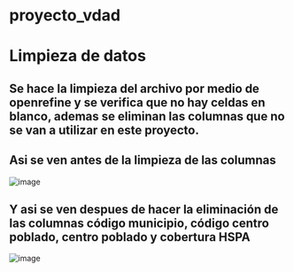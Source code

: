 # proyecto_vdad

# Limpieza de datos
## Se hace la limpieza del archivo por medio de openrefine y se verifica que no hay celdas en blanco, ademas se eliminan las columnas que no se van a utilizar en este proyecto. 
## Asi se ven antes de la limpieza de las columnas
![image](https://github.com/migsanromest1506/proyecto_vdad/assets/43192530/a94b7262-b774-4e4f-b1e2-eafe27f6cb8a)
## Y asi se ven despues de hacer la eliminación de las columnas código municipio, código centro poblado, centro poblado y cobertura HSPA
![image](https://github.com/migsanromest1506/proyecto_vdad/assets/43192530/6666295e-13c7-4692-be8b-b7b1a7033b06)
